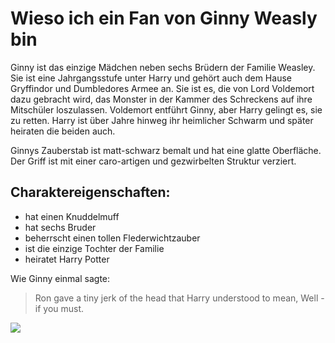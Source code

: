 # Wieso ich ein Fan von Ginny Weasly bin

Ginny ist das einzige Mädchen neben sechs Brüdern der Familie Weasley. Sie ist eine Jahrgangsstufe unter Harry und gehört auch dem Hause Gryffindor und Dumbledores Armee an. Sie ist es, die von Lord Voldemort dazu gebracht wird, das Monster in der Kammer des Schreckens auf ihre Mitschüler loszulassen. Voldemort entführt Ginny, aber Harry gelingt es, sie zu retten. Harry ist über Jahre hinweg ihr heimlicher Schwarm und später heiraten die beiden auch.

Ginnys Zauberstab ist matt-schwarz bemalt und hat eine glatte Oberfläche. Der Griff ist mit einer caro-artigen und gezwirbelten Struktur verziert.

## Charaktereigenschaften:

* hat einen Knuddelmuff
* hat sechs Bruder
* beherrscht einen tollen Flederwichtzauber
* ist die einzige Tochter der Familie
* heiratet Harry Potter

Wie Ginny einmal sagte:

> Ron gave a tiny jerk of the head that Harry understood to mean, Well - if you must.

<img src="https://i4.sndcdn.com/avatars-qyBiym66wNUMAZHz-ocWQAA-t500x500.jpg"/>